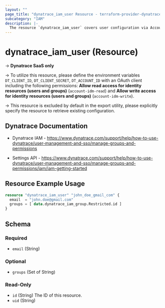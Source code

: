 ```yaml
---
layout: ""
page_title: "dynatrace_iam_user Resource - terraform-provider-dynatrace"
subcategory: "IAM"
description: |-
  The resource `dynatrace_iam_user` covers user configuration via Account Management API for SaaS Accounts
---
```


# dynatrace_iam_user (Resource)

-> **Dynatrace SaaS only**

-> To utilize this resource, please define the environment variables `DT_CLIENT_ID`, `DT_CLIENT_SECRET`, `DT_ACCOUNT_ID` with an OAuth client including the following permissions: **Allow read access for identity resources (users and groups)** (`account-idm-read`) and **Allow write access for identity resources (users and groups)** (`account-idm-write`).

-> This resource is excluded by default in the export utility, please explicitly specify the resource to retrieve existing configuration.

## Dynatrace Documentation

- Dynatrace IAM - https://www.dynatrace.com/support/help/how-to-use-dynatrace/user-management-and-sso/manage-groups-and-permissions

- Settings API - https://www.dynatrace.com/support/help/how-to-use-dynatrace/user-management-and-sso/manage-groups-and-permissions/iam/iam-getting-started

## Resource Example Usage

```terraform
resource "dynatrace_iam_user" "john_doe_gmail_com" {
  email  = "john.doe@gmail.com"
  groups = [ data.dynatrace_iam_group.Restricted.id ]
}
```

<!-- schema generated by tfplugindocs -->
## Schema

### Required

- `email` (String)

### Optional

- `groups` (Set of String)

### Read-Only

- `id` (String) The ID of this resource.
- `uid` (String)
